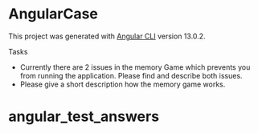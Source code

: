 # AngularCase

This project was generated with [Angular CLI](https://github.com/angular/angular-cli) version 13.0.2.

Tasks

- Currently there are 2 issues in the memory Game which prevents you from running the application. Please find and describe both issues.
- Please give a short description how the memory game works.
# angular_test_answers
